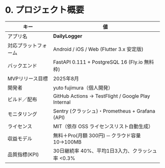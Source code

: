 # 0. プロジェクト概要

| キー                 | 値                                                 |
| -------------------- | -------------------------------------------------- |
| アプリ名             | **DailyLogger**                                    |
| 対応プラットフォーム | Android / iOS / Web (Flutter 3.x 安定版)           |
| バックエンド         | FastAPI 0.111 + PostgreSQL 16 (Fly.io 無料枠)      |
| MVPリリース目標      | 2025年8月                                          |
| 開発者               | yuto fujimura（個人開発）                          |
| ビルド／配布         | GitHub Actions → TestFlight / Google Play Internal |
| モニタリング         | Sentry (クラッシュ)・Prometheus + Grafana (API)    |
| ライセンス           | MIT（依存 OSS ライセンスリスト自動生成）           |
| 収益モデル           | 無料＋Pro(月額 300円) ─ クラウド容量 10→100MB      |
| 品質指標(KPI)        | 30日継続率 40%、平均1日3入力、クラッシュ率 <0.3%   |
